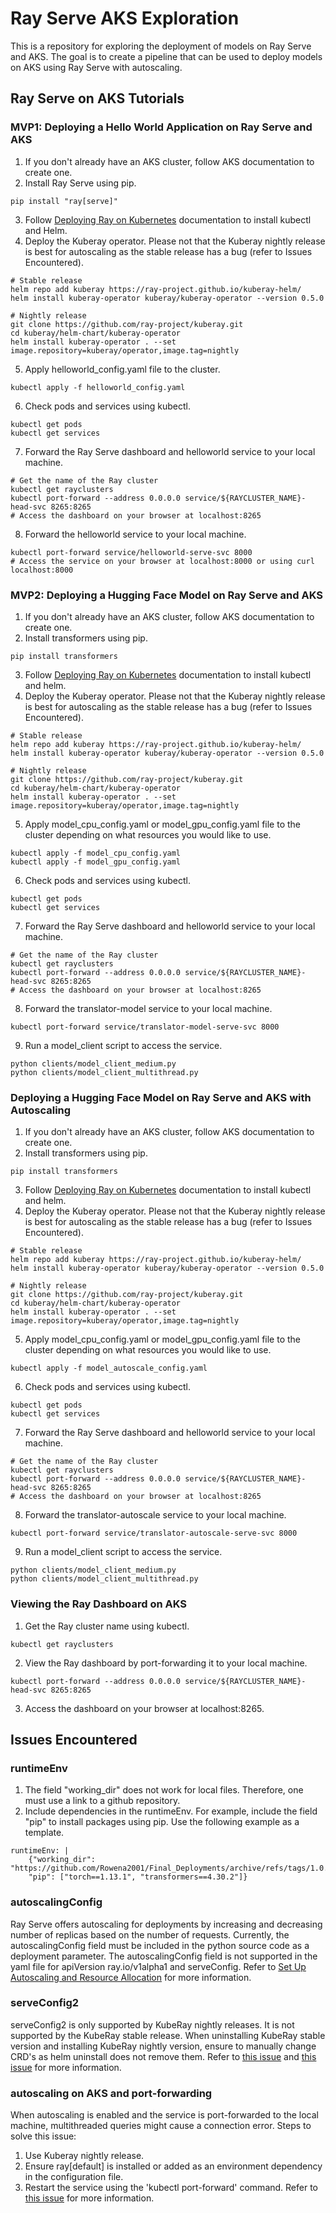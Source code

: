 # Ray Serve AKS Exploration

This is a repository for exploring the deployment of models on Ray Serve and AKS. The goal is to create a pipeline that can be used to deploy models on AKS using Ray Serve with autoscaling.

## Ray Serve on AKS Tutorials

### MVP1: Deploying a Hello World Application on Ray Serve and AKS

1. If you don't already have an AKS cluster, follow AKS documentation to create one.
2. Install Ray Serve using pip.
```
pip install "ray[serve]"
```
3. Follow [Deploying Ray on Kubernetes](https://docs.ray.io/en/latest/cluster/kubernetes/getting-started.html#kuberay-quickstart) documentation to install kubectl and Helm.
4. Deploy the Kuberay operator. Please not that the Kuberay nightly release is best for autoscaling as the stable release has a bug (refer to Issues Encountered).
```
# Stable release
helm repo add kuberay https://ray-project.github.io/kuberay-helm/
helm install kuberay-operator kuberay/kuberay-operator --version 0.5.0

# Nightly release
git clone https://github.com/ray-project/kuberay.git
cd kuberay/helm-chart/kuberay-operator
helm install kuberay-operator . --set image.repository=kuberay/operator,image.tag=nightly
```
5. Apply helloworld_config.yaml file to the cluster.
```
kubectl apply -f helloworld_config.yaml
```
6. Check pods and services using kubectl.
```
kubectl get pods
kubectl get services
```
7. Forward the Ray Serve dashboard and helloworld service to your local machine.
```
# Get the name of the Ray cluster
kubectl get rayclusters
kubectl port-forward --address 0.0.0.0 service/${RAYCLUSTER_NAME}-head-svc 8265:8265 
# Access the dashboard on your browser at localhost:8265
```
8. Forward the helloworld service to your local machine.
```
kubectl port-forward service/helloworld-serve-svc 8000
# Access the service on your browser at localhost:8000 or using curl localhost:8000
```

### MVP2: Deploying a Hugging Face Model on Ray Serve and AKS

1. If you don't already have an AKS cluster, follow AKS documentation to create one.
2. Install transformers using pip.
```
pip install transformers
```
3. Follow [Deploying Ray on Kubernetes](https://docs.ray.io/en/latest/cluster/kubernetes/getting-started.html#kuberay-quickstart) documentation to install kubectl and helm.
4. Deploy the Kuberay operator. Please not that the Kuberay nightly release is best for autoscaling as the stable release has a bug (refer to Issues Encountered).
```
# Stable release
helm repo add kuberay https://ray-project.github.io/kuberay-helm/
helm install kuberay-operator kuberay/kuberay-operator --version 0.5.0

# Nightly release
git clone https://github.com/ray-project/kuberay.git
cd kuberay/helm-chart/kuberay-operator
helm install kuberay-operator . --set image.repository=kuberay/operator,image.tag=nightly
```
5. Apply model_cpu_config.yaml or model_gpu_config.yaml file to the cluster depending on what resources you would like to use.
```
kubectl apply -f model_cpu_config.yaml
kubectl apply -f model_gpu_config.yaml
```
6. Check pods and services using kubectl.
```
kubectl get pods
kubectl get services
```
7. Forward the Ray Serve dashboard and helloworld service to your local machine.
```
# Get the name of the Ray cluster
kubectl get rayclusters
kubectl port-forward --address 0.0.0.0 service/${RAYCLUSTER_NAME}-head-svc 8265:8265 
# Access the dashboard on your browser at localhost:8265
```
8. Forward the translator-model service to your local machine.
```
kubectl port-forward service/translator-model-serve-svc 8000
```
9. Run a model_client script to access the service.
```
python clients/model_client_medium.py
python clients/model_client_multithread.py
```

### Deploying a Hugging Face Model on Ray Serve and AKS with Autoscaling

1. If you don't already have an AKS cluster, follow AKS documentation to create one.
2. Install transformers using pip.
```
pip install transformers
```
3. Follow [Deploying Ray on Kubernetes](https://docs.ray.io/en/latest/cluster/kubernetes/getting-started.html#kuberay-quickstart) documentation to install kubectl and helm.
4. Deploy the Kuberay operator. Please not that the Kuberay nightly release is best for autoscaling as the stable release has a bug (refer to Issues Encountered).
```
# Stable release
helm repo add kuberay https://ray-project.github.io/kuberay-helm/
helm install kuberay-operator kuberay/kuberay-operator --version 0.5.0

# Nightly release
git clone https://github.com/ray-project/kuberay.git
cd kuberay/helm-chart/kuberay-operator
helm install kuberay-operator . --set image.repository=kuberay/operator,image.tag=nightly
```
5. Apply model_cpu_config.yaml or model_gpu_config.yaml file to the cluster depending on what resources you would like to use.
```
kubectl apply -f model_autoscale_config.yaml
```
6. Check pods and services using kubectl.
```
kubectl get pods
kubectl get services
```
7. Forward the Ray Serve dashboard and helloworld service to your local machine.
```
# Get the name of the Ray cluster
kubectl get rayclusters
kubectl port-forward --address 0.0.0.0 service/${RAYCLUSTER_NAME}-head-svc 8265:8265 
# Access the dashboard on your browser at localhost:8265
```
8. Forward the translator-autoscale service to your local machine.
```
kubectl port-forward service/translator-autoscale-serve-svc 8000
```
9. Run a model_client script to access the service.
```
python clients/model_client_medium.py
python clients/model_client_multithread.py
```

### Viewing the Ray Dashboard on AKS

1. Get the Ray cluster name using kubectl.
```
kubectl get rayclusters
```
2. View the Ray dashboard by port-forwarding it to your local machine.
```
kubectl port-forward --address 0.0.0.0 service/${RAYCLUSTER_NAME}-head-svc 8265:8265 
```
3. Access the dashboard on your browser at localhost:8265.

## Issues Encountered

### runtimeEnv
1. The field "working_dir" does not work for local files. Therefore, one must use a link to a github repository.
2. Include dependencies in the runtimeEnv. For example, include the field "pip" to install packages using pip.
Use the following example as a template.
```
runtimeEnv: |
    {"working_dir": "https://github.com/Rowena2001/Final_Deployments/archive/refs/tags/1.0.zip", 
    "pip": ["torch==1.13.1", "transformers==4.30.2"]}
```

### autoscalingConfig
Ray Serve offers autoscaling for deployments by increasing and decreasing number of replicas based on the number of requests.
Currently, the autoscalingConfig field must be included in the python source code as a deployment parameter.
The autoscalingConfig field is not supported in the yaml file for apiVersion ray.io/v1alpha1 and serveConfig.
Refer to [Set Up Autoscaling and Resource Allocation](https://docs.ray.io/en/master/serve/scaling-and-resource-allocation.html#) for more information.

### serveConfig2
serveConfig2 is only supported by KubeRay nightly releases. It is not supported by the KubeRay stable release.
When uninstalling KubeRay stable version and installing KubeRay nightly version, ensure to manually change CRD's as helm uninstall does not remove them.
Refer to [this issue](https://github.com/ray-project/kuberay/issues/1194) and [this issue](https://github.com/ray-project/kuberay/issues/1216) for more information.

### autoscaling on AKS and port-forwarding
When autoscaling is enabled and the service is port-forwarded to the local machine, multithreaded queries might cause a connection error.
Steps to solve this issue:
1. Use Kuberay nightly release.
2. Ensure ray[default] is installed or added as an environment dependency in the configuration file.
3. Restart the service using the 'kubectl port-forward' command.
Refer to [this issue](https://github.com/ray-project/kuberay/issues/1222) for more information.